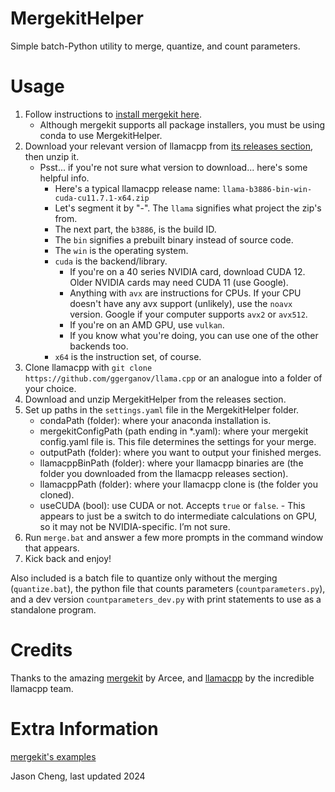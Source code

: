 # MergekitHelper
Simple batch-Python utility to merge, quantize, and count parameters.

# Usage

1. Follow instructions to [install mergekit here](https://github.com/arcee-ai/mergekit/tree/main?tab=readme-ov-file#installation).
	- Although mergekit supports all package installers, you must be using conda to use MergekitHelper.
2. Download your relevant version of llamacpp from [its releases section](https://github.com/ggerganov/llama.cpp/releases/), then unzip it.
	- Psst... if you're not sure what version to download... here's some helpful info.
    	- Here's a typical llamacpp release name: `llama-b3886-bin-win-cuda-cu11.7.1-x64.zip`
    	- Let's segment it by "-". The `llama` signifies what project the zip's from.
    	- The next part, the `b3886`, is the build ID.
    	- The `bin` signifies a prebuilt binary instead of source code.
    	- The `win` is the operating system.
    	- `cuda` is the backend/library.
        	- If you're on a 40 series NVIDIA card, download CUDA 12. Older NVIDIA cards may need CUDA 11 (use Google).
        	- Anything with `avx` are instructions for CPUs. If your CPU doesn't have any avx support (unlikely), use the `noavx` version. Google if your computer supports `avx2` or `avx512`.
        	- If you're on an AMD GPU, use `vulkan`.
        	- If you know what you're doing, you can use one of the other backends too.
    	- `x64` is the instruction set, of course.
3. Clone llamacpp with `git clone https://github.com/ggerganov/llama.cpp` or an analogue into a folder of your choice.
4. Download and unzip MergekitHelper from the releases section.
5. Set up paths in the `settings.yaml` file in the MergekitHelper folder.
	- condaPath (folder): where your anaconda installation is.
	- mergekitConfigPath (path ending in *.yaml): where your mergekit config.yaml file is. This file determines the settings for your merge.
	- outputPath (folder): where you want to output your finished merges.
	- llamacppBinPath (folder): where your llamacpp binaries are (the folder you downloaded from the llamacpp releases section).
	- llamacppPath (folder): where your llamacpp clone is (the folder you cloned).
	- useCUDA (bool): use CUDA or not. Accepts `true` or `false`.
	        - This appears to just be a switch to do intermediate calculations on GPU, so it may not be NVIDIA-specific. I’m not sure.
6. Run `merge.bat` and answer a few more prompts in the command window that appears.
7. Kick back and enjoy!

Also included is a batch file to quantize only without the merging  (`quantize.bat`), the python file that counts parameters (`countparameters.py`), and a dev version `countparameters_dev.py` with print statements to use as a standalone program.

# Credits

Thanks to the amazing [mergekit](https://github.com/arcee-ai/mergekit/) by Arcee, and [llamacpp](https://github.com/ggerganov/llama.cpp) by the incredible llamacpp team.

# Extra Information

[mergekit's examples](https://github.com/arcee-ai/mergekit/tree/main/examples)

Jason Cheng, last updated 2024
